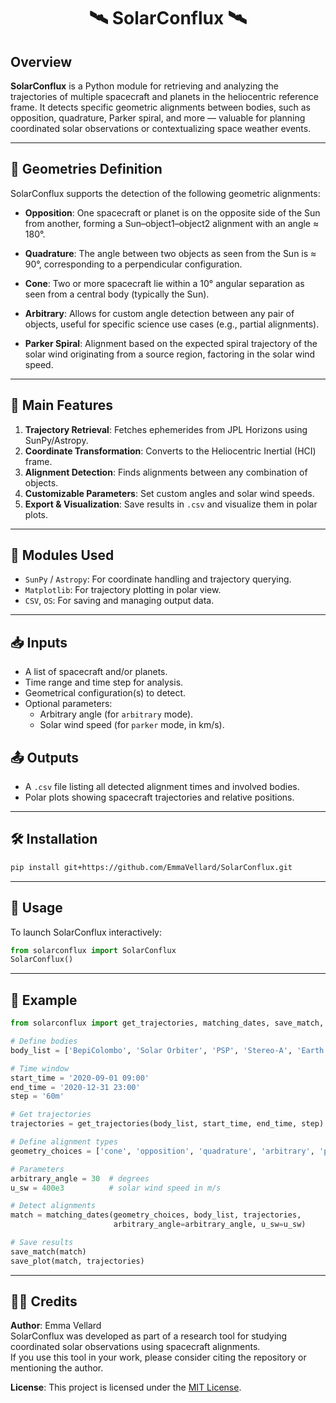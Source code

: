 <h1 align="center">🛰️ SolarConflux 🛰️</h1>

## Overview

**SolarConflux** is a Python module for retrieving and analyzing the trajectories of multiple spacecraft and planets in the heliocentric reference frame. It detects specific geometric alignments between bodies, such as opposition, quadrature, Parker spiral, and more — valuable for planning coordinated solar observations or contextualizing space weather events.

---

## 🔭 Geometries Definition

SolarConflux supports the detection of the following geometric alignments:

- **Opposition**: One spacecraft or planet is on the opposite side of the Sun from another, forming a Sun–object1–object2 alignment with an angle ≈ 180°.
  
- **Quadrature**: The angle between two objects as seen from the Sun is ≈ 90°, corresponding to a perpendicular configuration.
  
- **Cone**: Two or more spacecraft lie within a 10° angular separation as seen from a central body (typically the Sun). 

- **Arbitrary**: Allows for custom angle detection between any pair of objects, useful for specific science use cases (e.g., partial alignments).

- **Parker Spiral**: Alignment based on the expected spiral trajectory of the solar wind originating from a source region, factoring in the solar wind speed.

---

## 🚀 Main Features

1. **Trajectory Retrieval**: Fetches ephemerides from JPL Horizons using SunPy/Astropy.
2. **Coordinate Transformation**: Converts to the Heliocentric Inertial (HCI) frame.
3. **Alignment Detection**: Finds alignments between any combination of objects.
4. **Customizable Parameters**: Set custom angles and solar wind speeds.
5. **Export & Visualization**: Save results in `.csv` and visualize them in polar plots.

---

## 🧩 Modules Used

- `SunPy` / `Astropy`: For coordinate handling and trajectory querying.
- `Matplotlib`: For trajectory plotting in polar view.
- `CSV`, `OS`: For saving and managing output data.

---

## 📥 Inputs

- A list of spacecraft and/or planets.
- Time range and time step for analysis.
- Geometrical configuration(s) to detect.
- Optional parameters:
  - Arbitrary angle (for `arbitrary` mode).
  - Solar wind speed (for `parker` mode, in km/s).

## 📤 Outputs

- A `.csv` file listing all detected alignment times and involved bodies.
- Polar plots showing spacecraft trajectories and relative positions.

---

## 🛠️ Installation

```bash
pip install git+https://github.com/EmmaVellard/SolarConflux.git
```

---

## 🧪 Usage

To launch SolarConflux interactively:

```python
from solarconflux import SolarConflux
SolarConflux()
```

---

## 🧵 Example

```python
from solarconflux import get_trajectories, matching_dates, save_match, save_plot

# Define bodies
body_list = ['BepiColombo', 'Solar Orbiter', 'PSP', 'Stereo-A', 'Earth', 'Mars', 'Jupiter']

# Time window
start_time = '2020-09-01 09:00'
end_time = '2020-12-31 23:00'
step = '60m'

# Get trajectories
trajectories = get_trajectories(body_list, start_time, end_time, step)

# Define alignment types
geometry_choices = ['cone', 'opposition', 'quadrature', 'arbitrary', 'parker']

# Parameters
arbitrary_angle = 30  # degrees
u_sw = 400e3          # solar wind speed in m/s

# Detect alignments
match = matching_dates(geometry_choices, body_list, trajectories,
                       arbitrary_angle=arbitrary_angle, u_sw=u_sw)

# Save results
save_match(match)
save_plot(match, trajectories)
```

---

## 🧑‍🚀 Credits

**Author**: Emma Vellard  
SolarConflux was developed as part of a research tool for studying coordinated solar observations using spacecraft alignments.  
If you use this tool in your work, please consider citing the repository or mentioning the author.

**License**: This project is licensed under the [MIT License](LICENSE).